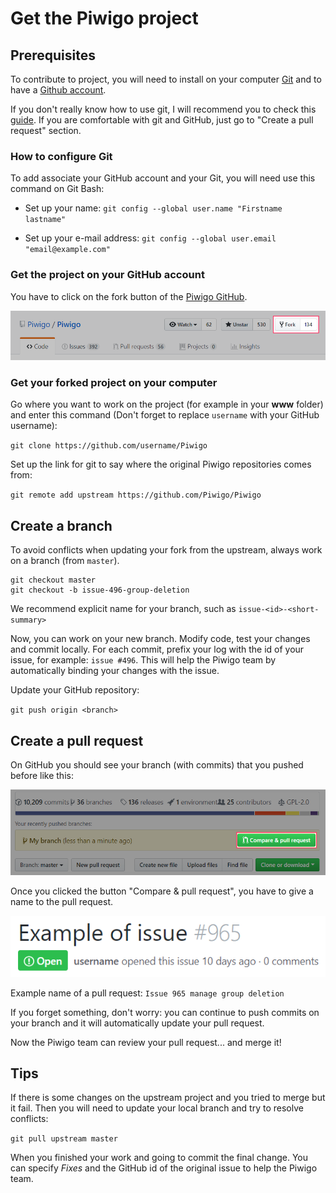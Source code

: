 # Get the Piwigo project

## Prerequisites
To contribute to project, you will need to install on your computer [Git](https://git-scm.com/) and to have a [Github account](https://github.com/join?source=header-home).

If you don't really know how to use git, I will recommend you to check this [guide](https://git-scm.com/book/en/v2/Getting-Started-Git-Basics). If you are comfortable with git and GitHub, just go to "Create a pull request" section.

### How to configure Git

To add associate your GitHub account and your Git, you will need use this command on Git Bash:

- Set up your name:
`git config --global user.name "Firstname lastname"`

- Set up your e-mail address:
`git config --global user.email "email@example.com"`

### Get the project on your GitHub account
You have to click on the fork button of the [Piwigo GitHub](https://github.com/Piwigo/Piwigo).

![Lien](HowToFork.png)

### Get your forked project on your computer
Go where you want to work on the project (for example in your **www** folder) and enter this command (Don't forget to replace `username` with your GitHub username):

`git clone https://github.com/username/Piwigo`

Set up the link for git to say where the original Piwigo repositories comes from:

`git remote add upstream https://github.com/Piwigo/Piwigo`

## Create a branch

To avoid conflicts when updating your fork from the upstream, always work on a branch (from `master`).

```
git checkout master
git checkout -b issue-496-group-deletion
```
We recommend explicit name for your branch, such as `issue-<id>-<short-summary>`

Now, you can work on your new branch. Modify code, test your changes and commit locally. For each commit, prefix your log with the id of your issue, for example: `issue #496`. This will help the Piwigo team by automatically binding your changes with the issue.

Update your GitHub repository:

`git push origin <branch>`

## Create a pull request

On GitHub you should see your branch (with commits) that you pushed before like this:

![Lien](HowToPullRequest.png)

Once you clicked the button "Compare & pull request", you have to give a name to the pull request.

![lien](Issue.png)

Example name of a pull request: `Issue 965 manage group deletion`

If you forget something, don't worry: you can continue to push commits on your branch and it will automatically update your pull request.

Now the Piwigo team can review your pull request... and merge it!

## Tips

If there is some changes on the upstream project and you tried to merge but it fail. Then you will need to update your local branch and try to resolve conflicts:

`git pull upstream master`

When you finished your work and going to commit the final change. You can specify *Fixes* and the GitHub id of the original issue to help the Piwigo team.
